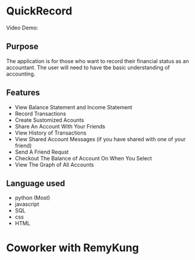 # QuickRecord
Video Demo:

## Purpose
The application is for those who want to record their financial status as an accountant. The user will need to have tbe basic understanding of accounting.

## Features
- View Balance Statement and Income Statement
- Record Transactions
- Create Sustomized Acounts
- Share An Account With Your Friends
- View History of Transactions
- View Shared Account Messages (if you have shared with one of your friend)
- Send A Friend Requst
- Checkout The Balance of Account On When You Select
- View The Graph of All Accounts 

## Language used
- python (Most)
- javascript
- SQL
- css
- HTML

# Coworker with RemyKung
